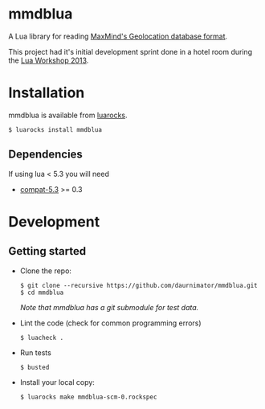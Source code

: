 # mmdblua

A Lua library for reading [MaxMind's Geolocation database format](https://maxmind.github.io/MaxMind-DB/).

This project had it's initial development sprint done in a hotel room during the [Lua Workshop 2013](https://www.lua.org/wshop13.html).


# Installation

mmdblua is available from [luarocks](https://luarocks.org/).

    $ luarocks install mmdblua


## Dependencies

If using lua < 5.3 you will need

  - [compat-5.3](https://github.com/keplerproject/lua-compat-5.3) >= 0.3


# Development

## Getting started

  - Clone the repo:
    ```
    $ git clone --recursive https://github.com/daurnimator/mmdblua.git
    $ cd mmdblua
    ```
    *Note that mmdblua has a git submodule for test data.*

  - Lint the code (check for common programming errors)
    ```
    $ luacheck .
    ```

  - Run tests
    ```
    $ busted
    ```

  - Install your local copy:
    ```
    $ luarocks make mmdblua-scm-0.rockspec
    ```
